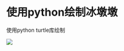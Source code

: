 # 使用python绘制冰墩墩
使用python turtle库绘制

![](https://cdn.jsdelivr.net/gh/SaltNego/MarkdownPics@master/20220208180233.png)
